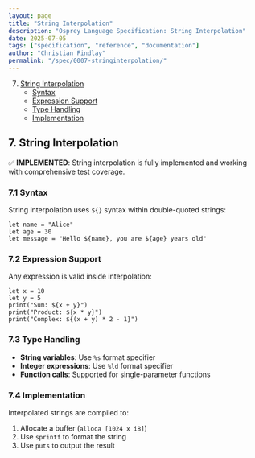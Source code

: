 ```yaml
---
layout: page
title: "String Interpolation"
description: "Osprey Language Specification: String Interpolation"
date: 2025-07-05
tags: ["specification", "reference", "documentation"]
author: "Christian Findlay"
permalink: "/spec/0007-stringinterpolation/"
---
```


7. [String Interpolation](0007-StringInterpolation.md)
   - [Syntax](#71-syntax)
   - [Expression Support](#72-expression-support)
   - [Type Handling](#73-type-handling)
   - [Implementation](#74-implementation)

## 7. String Interpolation

✅ **IMPLEMENTED**: String interpolation is fully implemented and working with comprehensive test coverage.

### 7.1 Syntax

String interpolation uses `${}` syntax within double-quoted strings:

```osprey
let name = "Alice"
let age = 30
let message = "Hello ${name}, you are ${age} years old"
```

### 7.2 Expression Support

Any expression is valid inside interpolation:

```osprey
let x = 10
let y = 5
print("Sum: ${x + y}")
print("Product: ${x * y}")
print("Complex: ${(x + y) * 2 - 1}")
```

### 7.3 Type Handling

- **String variables**: Use `%s` format specifier
- **Integer expressions**: Use `%ld` format specifier  
- **Function calls**: Supported for single-parameter functions

### 7.4 Implementation

Interpolated strings are compiled to:
1. Allocate a buffer (`alloca [1024 x i8]`)
2. Use `sprintf` to format the string
3. Use `puts` to output the result